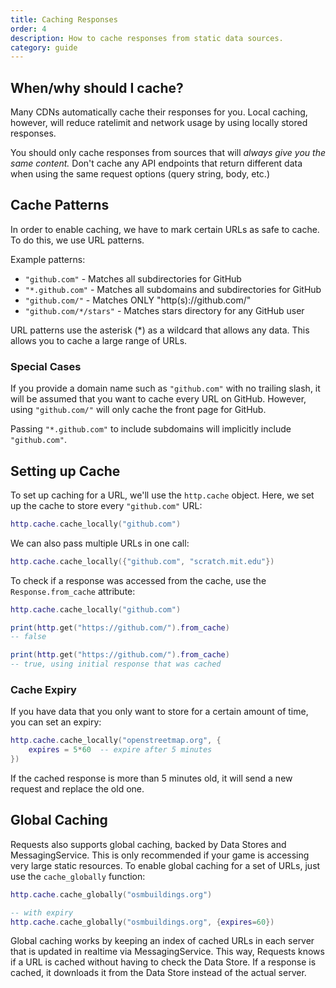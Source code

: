 ```yaml
---
title: Caching Responses
order: 4
description: How to cache responses from static data sources.
category: guide
---
```


## When/why should I cache?

Many CDNs automatically cache their responses for you. Local caching, however, will reduce ratelimit and network usage by using locally
stored responses.

You should only cache responses from sources that will *always give you the same content.* Don't cache any API
endpoints that return different data when using the same request options (query string, body, etc.)

## Cache Patterns

In order to enable caching, we have to mark certain URLs as safe to cache. To do this, we use URL patterns.

Example patterns:
- `"github.com"` - Matches all subdirectories for GitHub
- `"*.github.com"` - Matches all subdomains and subdirectories for GitHub
- `"github.com/"` - Matches ONLY "http(s)://github.com/"
- `"github.com/*/stars"` - Matches stars directory for any GitHub user

URL patterns use the asterisk (*) as a wildcard that allows any data. This allows you to cache a large range of URLs.

### Special Cases

If you provide a domain name such as `"github.com"` with no trailing slash, it will be assumed that you want to cache every URL
on GitHub. However, using `"github.com/"` will only cache the front page for GitHub.

Passing `"*.github.com"` to include subdomains will implicitly include `"github.com"`.

## Setting up Cache

To set up caching for a URL, we'll use the `http.cache` object. Here, we set up the cache to store every `"github.com"` URL:

```lua
http.cache.cache_locally("github.com")
```

We can also pass multiple URLs in one call:

```lua
http.cache.cache_locally({"github.com", "scratch.mit.edu"})
```

To check if a response was accessed from the cache, use the `Response.from_cache` attribute:

```lua
http.cache.cache_locally("github.com")

print(http.get("https://github.com/").from_cache)  
-- false

print(http.get("https://github.com/").from_cache)
-- true, using initial response that was cached
```


### Cache Expiry

If you have data that you only want to store for a certain amount of time, you can set an expiry:

```lua
http.cache.cache_locally("openstreetmap.org", {
    expires = 5*60  -- expire after 5 minutes
})
```

If the cached response is more than 5 minutes old, it will send a new request and replace the old one.

## Global Caching

Requests also supports global caching, backed by Data Stores and MessagingService. This is only recommended if your game is accessing very large static resources.
To enable global caching for a set of URLs, just use the `cache_globally` function:

```lua
http.cache.cache_globally("osmbuildings.org")

-- with expiry
http.cache.cache_globally("osmbuildings.org", {expires=60})

```

Global caching works by keeping an index of cached URLs in each server that is updated in realtime via MessagingService. This way, Requests knows if
a URL is cached without having to check the Data Store. If a response is cached, it downloads it from the Data Store instead of the actual server.
